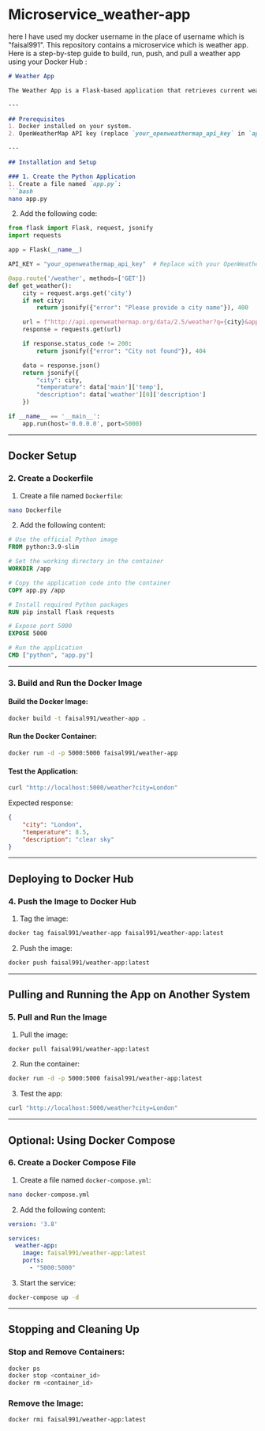 # Microservice_weather-app
 here I have used my docker username in the place of username which is "faisal991".
This repository contains a microservice which is weather app.
Here is a step-by-step guide to build, run, push, and pull a weather app using your Docker
Hub :

```markdown
# Weather App

The Weather App is a Flask-based application that retrieves current weather data for a given city using the OpenWeatherMap API. This guide walks you through building, running, and deploying the app using Docker.

---

## Prerequisites
1. Docker installed on your system.
2. OpenWeatherMap API key (replace `your_openweathermap_api_key` in `app.py`).

---

## Installation and Setup

### 1. Create the Python Application
1. Create a file named `app.py`:
```bash
nano app.py
```

2. Add the following code:
```python
from flask import Flask, request, jsonify
import requests

app = Flask(__name__)

API_KEY = "your_openweathermap_api_key"  # Replace with your OpenWeatherMap API key

@app.route('/weather', methods=['GET'])
def get_weather():
    city = request.args.get('city')
    if not city:
        return jsonify({"error": "Please provide a city name"}), 400

    url = f"http://api.openweathermap.org/data/2.5/weather?q={city}&appid={API_KEY}&units=metric"
    response = requests.get(url)

    if response.status_code != 200:
        return jsonify({"error": "City not found"}), 404

    data = response.json()
    return jsonify({
        "city": city,
        "temperature": data['main']['temp'],
        "description": data['weather'][0]['description']
    })

if __name__ == '__main__':
    app.run(host='0.0.0.0', port=5000)
```

---

## Docker Setup

### 2. Create a Dockerfile
1. Create a file named `Dockerfile`:
```bash
nano Dockerfile
```

2. Add the following content:
```dockerfile
# Use the official Python image
FROM python:3.9-slim

# Set the working directory in the container
WORKDIR /app

# Copy the application code into the container
COPY app.py /app

# Install required Python packages
RUN pip install flask requests

# Expose port 5000
EXPOSE 5000

# Run the application
CMD ["python", "app.py"]
```

---

### 3. Build and Run the Docker Image

#### Build the Docker Image:
```bash
docker build -t faisal991/weather-app .
```

#### Run the Docker Container:
```bash
docker run -d -p 5000:5000 faisal991/weather-app
```

#### Test the Application:
```bash
curl "http://localhost:5000/weather?city=London"
```

Expected response:
```json
{
    "city": "London",
    "temperature": 8.5,
    "description": "clear sky"
}
```

---

## Deploying to Docker Hub

### 4. Push the Image to Docker Hub
1. Tag the image:
```bash
docker tag faisal991/weather-app faisal991/weather-app:latest
```

2. Push the image:
```bash
docker push faisal991/weather-app:latest
```

---

## Pulling and Running the App on Another System

### 5. Pull and Run the Image
1. Pull the image:
```bash
docker pull faisal991/weather-app:latest
```

2. Run the container:
```bash
docker run -d -p 5000:5000 faisal991/weather-app:latest
```

3. Test the app:
```bash
curl "http://localhost:5000/weather?city=London"
```

---

## Optional: Using Docker Compose

### 6. Create a Docker Compose File
1. Create a file named `docker-compose.yml`:
```bash
nano docker-compose.yml
```

2. Add the following content:
```yaml
version: '3.8'

services:
  weather-app:
    image: faisal991/weather-app:latest
    ports:
      - "5000:5000"
```

3. Start the service:
```bash
docker-compose up -d
```

---

## Stopping and Cleaning Up

### Stop and Remove Containers:
```bash
docker ps
docker stop <container_id>
docker rm <container_id>
```

### Remove the Image:
```bash
docker rmi faisal991/weather-app:latest
```


